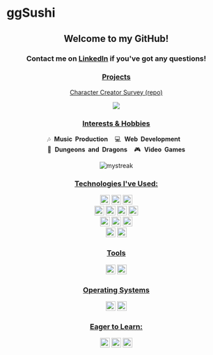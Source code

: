 # ggSushi
<!-------Introduction------------>
  <h2 align="center">Welcome to my GitHub!</h2>
  <p align="center">
    <h3 align="center">Contact me on <a href="https://www.linkedin.com/in/glonel-dimapilis/"> LinkedIn</a> if you've got any questions!</h3>
  </p>


<!-------Portfolio/Deployed Projects----------->
<h3 align="center"><u>Projects</u></h3>
<p align="center">
  <a href="https://github.com/ggSushi/character-creator-survey">Character Creator Survey (repo)</a>
</p>

<!-------Intro Photo here----------->
<p align="center">
<img src="https://i.ibb.co/M60bNHM/lofi-generator.jpg">
</p>


<!-------Various Interests---------->
<h3 align="center"><u>Interests & Hobbies</u></h3>
<p align="center">
  🎶&nbsp;&nbsp;<b>Music&nbsp;&nbsp;Production</b> &nbsp;&nbsp; 💻&nbsp;&nbsp;<b>Web&nbsp;&nbsp;Development</b> &nbsp;&nbsp; 🎲&nbsp;&nbsp;<b>Dungeons&nbsp;&nbsp;and&nbsp;&nbsp;Dragons</b> &nbsp;&nbsp; 🎮&nbsp;&nbsp;<b>Video&nbsp;&nbsp;Games</b>
</p>

<!--stats--->
<p align="center">
<img src="https://github-readme-streak-stats.herokuapp.com/?user=ggSushi&theme=tokyonight" alt="mystreak"/>
</p>

<!-------Technologies I've Used---------->
<h3 align="center"><u>Technologies I've Used:</u></h3>
<p align="center">
  <img src="https://img.shields.io/badge/JavaScript-323330?style=plastic&logo=javascript&logoColor=F7DF1E" height="22px"/>
  <img src="https://img.shields.io/badge/-HTML-red?style=plastic&logo=html5" height="22px">
  <img src="https://img.shields.io/badge/-CSS-lightblue?style=plastic" height="22px">
  <br/>
  <img src="https://img.shields.io/badge/React-20232A?style=plastic&logo=react&logoColor=61DAFB" height="22px"/>
  <img src="https://img.shields.io/badge/Redux-593D88?style=plastic&logo=redux&logoColor=white" height="22px"/>
  <img src="https://img.shields.io/badge/-Redux--Sagas-purple?style=plastic&logo=redux-saga" height="22px"/>
  <img src="https://img.shields.io/badge/React_Router-CA4225?style=plastic&logo=react-router&logoColor=white" height="22px"/>
  <br/>
  <img src="https://img.shields.io/badge/Material_UI-0081CB?style=plastic&logo=material-ui&logoColor=white" height="22px"/>
  <img src="https://img.shields.io/badge/Node.js-339933?style=plastic&logo=nodedotjs&logoColor=white" height="22px"/>
  <img src="https://img.shields.io/badge/Express.js-000000?style=plastic&logo=express&logoColor=white" height="22px"/>
  <br/>
  <img src="https://img.shields.io/badge/PostgreSQL-316192?style=plastic&logo=postgresql&logoColor=white" height="22px"/>
  <img src="https://img.shields.io/badge/-Axios-yellow?style=plastic&logo=axios" height="22px">
</p>

<h3 align="center"><u>Tools</u></h3>
<p align="center">
  <img src="https://img.shields.io/badge/VSCode-0078D4?style=plastic&logo=visual%20studio%20code&logoColor=white" height="22px"/>
  <img src="https://img.shields.io/badge/Postman-FF6C37?style=plastic&logo=Postman&logoColor=white" height="22px"/>
</p>

<h3 align="center"><u>Operating Systems</u></h3>
<p align="center">
  <img src="https://img.shields.io/badge/MacOS-000000?style=plastic&logo=apple&logoColor=white" height="22px"/>
  <img src="https://img.shields.io/badge/Windows-0078D6?style=plastic&logo=windows&logoColor=white" height="22px"/>
</p>

<h3 align="center"><u>Eager to Learn:</u></h3>
<p align="center">
  <img src="https://img.shields.io/badge/TypeScript-%23007ACC.svg?style=plastic&logo=typescript&logoColor=white" height="22px"/>
  <img src="https://img.shields.io/badge/Python-3670A0?style=plastic&logo=python&logoColor=ffdd54" height="22px"/>
  <img src="https://img.shields.io/badge/-Flutter-lightgreen?style=plastic&logo=flutter" height="22px">
</p>
